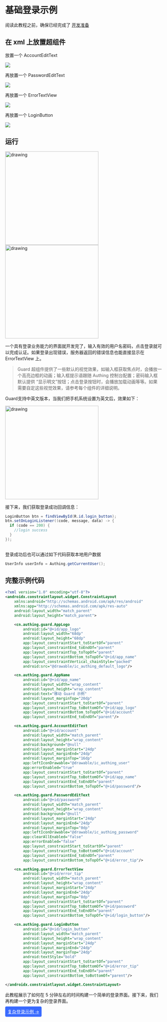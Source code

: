 # 基础登录示例

<LastUpdated/>

阅读此教程之前，确保已经完成了 [开发准备](/reference/sdk-for-android/develop.md)

## 在 xml 上放置超组件

放置一个 AccountEditText

![](./images/login_account.png)

再放置一个 PasswordEditText

![](./images/login_password.png)

再放置一个 ErrorTextView

![](./images/login_error_tips.png)

再放置一个 LoginButton

![](./images/login_login_button.png)

## 运行

<img src="./images/login_page.png" alt="drawing" width="300"/>

<img src="./images/login_failed.png" alt="drawing" width="300"/>



一个具有登录业务能力的界面就开发完了，输入有效的用户名密码，点击登录就可以完成认证。如果登录出现错误，服务器返回的错误信息也能直接显示在 ErrorTextView 上。

>Guard 超组件提供了一些默认的视觉效果，如输入框获取焦点时，会播放一个高亮边框的动画；输入框提示语跟随 Authing 控制台配置；密码输入框默认提供 “显示明文”按钮；点击登录按钮时，会播放加载动画等等。如果需要自定这些视觉效果，请参考每个组件的详细说明。



Guard支持中英文版本，当我们把手机系统设置为英文后，效果如下：

<img src="./images/login_page_en.png" alt="drawing" width="300"/>

接下来，我们获取登录成功回调信息：

```java
LoginButton btn = findViewById(R.id.login_button);
btn.setOnLoginListener((code, message, data) -> {
  if (code == 200) {
    //login success
  }
});
        
```

登录成功后也可以通过如下代码获取本地用户数据

```java
UserInfo userInfo = Authing.getCurrentUser();
```

## 完整示例代码

```xml
<?xml version="1.0" encoding="utf-8"?>
<androidx.constraintlayout.widget.ConstraintLayout
    xmlns:android="http://schemas.android.com/apk/res/android"
    xmlns:app="http://schemas.android.com/apk/res-auto"
    android:layout_width="match_parent"
    android:layout_height="match_parent">

    <cn.authing.guard.AppLogo
        android:id="@+id/app_logo"
        android:layout_width="68dp"
        android:layout_height="68dp"
        app:layout_constraintStart_toStartOf="parent"
        app:layout_constraintEnd_toEndOf="parent"
        app:layout_constraintTop_toTopOf="parent"
        app:layout_constraintBottom_toTopOf="@+id/app_name"
        app:layout_constraintVertical_chainStyle="packed"
        android:src="@drawable/ic_authing_default_logo"/>

    <cn.authing.guard.AppName
        android:id="@+id/app_name"
        android:layout_width="wrap_content"
        android:layout_height="wrap_content"
        android:text="移动 Guard 示例"
        android:layout_marginTop="20dp"
        app:layout_constraintStart_toStartOf="parent"
        app:layout_constraintTop_toBottomOf="@+id/app_logo"
        app:layout_constraintBottom_toTopOf="@+id/account"
        app:layout_constraintEnd_toEndOf="parent"/>

    <cn.authing.guard.AccountEditText
        android:id="@+id/account"
        android:layout_width="match_parent"
        android:layout_height="wrap_content"
        android:background="@null"
        android:layout_marginStart="24dp"
        android:layout_marginEnd="24dp"
        android:layout_marginTop="16dp"
        app:leftIconDrawable="@drawable/ic_authing_user"
        app:errorEnabled="true"
        app:layout_constraintStart_toStartOf="parent"
        app:layout_constraintTop_toBottomOf="@+id/app_name"
        app:layout_constraintEnd_toEndOf="parent"
        app:layout_constraintBottom_toTopOf="@+id/password"/>

    <cn.authing.guard.PasswordEditText
        android:id="@+id/password"
        android:layout_width="match_parent"
        android:layout_height="wrap_content"
        android:background="@null"
        android:layout_marginStart="24dp"
        android:layout_marginEnd="24dp"
        android:layout_marginTop="0dp"
        app:leftIconDrawable="@drawable/ic_authing_password"
        app:clearAllEnabled="false"
        app:errorEnabled="false"
        app:layout_constraintStart_toStartOf="parent"
        app:layout_constraintTop_toBottomOf="@+id/account"
        app:layout_constraintEnd_toEndOf="parent"
        app:layout_constraintBottom_toTopOf="@+id/error_tip"/>

    <cn.authing.guard.ErrorTextView
        android:id="@+id/error_tip"
        android:layout_width="match_parent"
        android:layout_height="wrap_content"
        android:layout_marginStart="24dp"
        android:layout_marginEnd="24dp"
        android:layout_marginTop="8dp"
        app:layout_constraintStart_toStartOf="parent"
        app:layout_constraintTop_toBottomOf="@+id/password"
        app:layout_constraintEnd_toEndOf="parent"
        app:layout_constraintBottom_toTopOf="@+id/login_button"/>

    <cn.authing.guard.LoginButton
        android:id="@+id/login_button"
        android:layout_width="match_parent"
        android:layout_height="wrap_content"
        android:layout_marginStart="24dp"
        android:layout_marginEnd="24dp"
        android:layout_marginTop="24dp"
        android:textStyle="bold"
        app:layout_constraintStart_toStartOf="parent"
        app:layout_constraintTop_toBottomOf="@+id/error_tip"
        app:layout_constraintEnd_toEndOf="parent"
        app:layout_constraintBottom_toBottomOf="parent"/>

</androidx.constraintlayout.widget.ConstraintLayout>
```



此教程展示了如何在 5 分钟左右的时间构建一个简单的登录界面。接下来，我们再构建一个更为复杂的登录界面。




<span style="background-color: #396aff;a:link:color:#FFF;padding:8px;border-radius: 4px;"><a href="./advanced-login.html" style="color:#FFF;">复杂登录示例 →</a>
</span>


